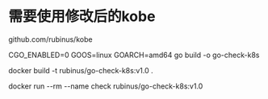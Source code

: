 # 需要使用修改后的kobe
github.com/rubinus/kobe

CGO_ENABLED=0 GOOS=linux GOARCH=amd64 go build -o go-check-k8s

docker build -t rubinus/go-check-k8s:v1.0 .

docker run --rm --name check rubinus/go-check-k8s:v1.0

